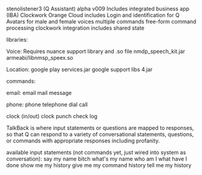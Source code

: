 

stenolistener3 (Q Assistant) alpha v009
Includes integrated business app (IBA) Clockwork Orange Cloud
includes Login and identification for Q
Avatars for male and female voices
multiple commands
free-form command processing
clockwork integration includes shared state


libraries:

Voice:
Requires nuance support library and .so file
nmdp_speech_kit.jar
armeabi/libnmsp_speex.so

Location:
google play services.jar
google support libs 4.jar




commands:

email:
email
mail
message

phone:
phone
telephone
dial
call

clock (in/out)
clock
punch
check
log

TalkBack is where input statements or questions are mapped to responses, so that Q can respond to a variety of conversational statements, questions, or commands with appropriate responses including profanity.

available input statements (not commands yet, just wired into system as conversation):
say my name bitch
what's my name
who am I
what have I done
show me my history
give me my command history
tell me my history





